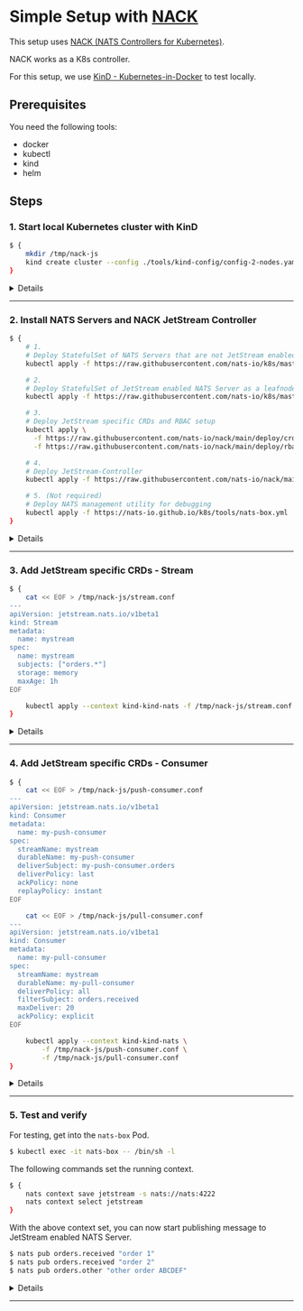 # Simple Setup with [NACK](https://github.com/nats-io/nack)

This setup uses [NACK (NATS Controllers for Kubernetes)](https://github.com/nats-io/nack).

NACK works as a K8s controller.

For this setup, we use [KinD - Kubernetes-in-Docker](https://kind.sigs.k8s.io/) to test locally.

## Prerequisites

You need the following tools:

- docker
- kubectl
- kind
- helm

## Steps

### 1. Start local Kubernetes cluster with KinD

```bash
$ {
    mkdir /tmp/nack-js
    kind create cluster --config ./tools/kind-config/config-2-nodes.yaml --name kind-nats
}
```

<details>
<summary>Details</summary>

You can skip this step if you are using existing Kubernetes cluster. This step is only to demonstrate how to get started with absolutely no cluster runnig right now.

Also, while at this step, this creates a temporary directory to store K8s definition files which we will be creating later on.

</details>

---

### 2. Install NATS Servers and NACK JetStream Controller

```bash
$ {
    # 1.
    # Deploy StatefulSet of NATS Servers that are not JetStream enabled
    kubectl apply -f https://raw.githubusercontent.com/nats-io/k8s/master/nats-server/simple-nats.yml

    # 2.
    # Deploy StatefulSet of JetStream enabled NATS Server as a leafnode connection
    kubectl apply -f https://raw.githubusercontent.com/nats-io/k8s/master/nats-server/nats-js-leaf.yml

    # 3.
    # Deploy JetStream specific CRDs and RBAC setup
    kubectl apply \
      -f https://raw.githubusercontent.com/nats-io/nack/main/deploy/crds.yml \
      -f https://raw.githubusercontent.com/nats-io/nack/main/deploy/rbac.yml

    # 4.
    # Deploy JetStream-Controller
    kubectl apply -f https://raw.githubusercontent.com/nats-io/nack/main/deploy/deployment.yml

    # 5. (Not required)
    # Deploy NATS management utility for debugging
    kubectl apply -f https://nats-io.github.io/k8s/tools/nats-box.yml
}
```

<details>
<summary>Details</summary>

1. NATS Server StatefulSet:  
   `curl -sL https://raw.githubusercontent.com/nats-io/k8s/master/nats-server/simple-nats.yml | less`  
   This creates a cluster of NATS Servers, which are not JetStream enabled. _TODO: Check why this is needed._
1. JetStream enabled NATS Server:  
   `curl -sL https://raw.githubusercontent.com/nats-io/k8s/master/nats-server/nats-js-leaf.yml | less`  
   This creates a StatefulSet with 1 replica of JetStream enabled NATS Server. As of writing (Oct 2020), the JetStream clustering is not supported, and thus the replica count is set to 1.
1. JetStream Controller:  
   `curl -sL https://raw.githubusercontent.com/nats-io/nack/main/deploy/crds.yml | less`  
   `curl -sL https://raw.githubusercontent.com/nats-io/nack/main/deploy/rbac.yml | less`  
   `curl -sL https://raw.githubusercontent.com/nats-io/nack/main/deploy/deployment.yml | less`
   CRD (Custom Resource Definition) and RBAC (Role Based Access Control) are the definitions users will be interacting with.

_TODO: More explanations to be added_

</details>

---

### 3. Add JetStream specific CRDs - Stream

```bash
$ {
    cat << EOF > /tmp/nack-js/stream.conf
---
apiVersion: jetstream.nats.io/v1beta1
kind: Stream
metadata:
  name: mystream
spec:
  name: mystream
  subjects: ["orders.*"]
  storage: memory
  maxAge: 1h
EOF

    kubectl apply --context kind-kind-nats -f /tmp/nack-js/stream.conf
}
```

<details>
<summary>Details</summary>

To be updated

</details>

---

### 4. Add JetStream specific CRDs - Consumer

```bash
$ {
    cat << EOF > /tmp/nack-js/push-consumer.conf
---
apiVersion: jetstream.nats.io/v1beta1
kind: Consumer
metadata:
  name: my-push-consumer
spec:
  streamName: mystream
  durableName: my-push-consumer
  deliverSubject: my-push-consumer.orders
  deliverPolicy: last
  ackPolicy: none
  replayPolicy: instant
EOF

    cat << EOF > /tmp/nack-js/pull-consumer.conf
---
apiVersion: jetstream.nats.io/v1beta1
kind: Consumer
metadata:
  name: my-pull-consumer
spec:
  streamName: mystream
  durableName: my-pull-consumer
  deliverPolicy: all
  filterSubject: orders.received
  maxDeliver: 20
  ackPolicy: explicit
EOF

    kubectl apply --context kind-kind-nats \
        -f /tmp/nack-js/push-consumer.conf \
        -f /tmp/nack-js/pull-consumer.conf
}
```

<details>
<summary>Details</summary>

To be updated

</details>

---

### 5. Test and verify

For testing, get into the `nats-box` Pod.

```bash
$ kubectl exec -it nats-box -- /bin/sh -l
```

The following commands set the running context.

```bash
$ {
    nats context save jetstream -s nats://nats:4222
    nats context select jetstream
}
```

With the above context set, you can now start publishing message to JetStream enabled NATS Server.

```bash
$ nats pub orders.received "order 1"
$ nats pub orders.received "order 2"
$ nats pub orders.other "other order ABCDEF"
```

<details>
<summary>Details</summary>

To be updated

</details>

---
